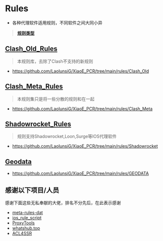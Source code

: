 # Rules
- 各种代理软件适用规则，不同软件之间大同小异
> [**规则类型**](https://raw.githubusercontent.com/LaolunsiG/XiaoE_PCR/main/rules/%E8%A7%84%E5%88%99%E7%B1%BB%E5%9E%8B.md)

## [Clash_Old_Rules](https://github.com/LaolunsiG/XiaoE_PCR/tree/main/rules/Clash_Old)
> 本规则库，去除了Clash不支持的新规则
- https://github.com/LaolunsiG/XiaoE_PCR/tree/main/rules/Clash_Old
## [Clash_Meta_Rules](https://github.com/LaolunsiG/XiaoE_PCR/tree/main/rules/Clash_Meta)
> 本规则集只是将一些分散的规则和在一起
- https://github.com/LaolunsiG/XiaoE_PCR/tree/main/rules/Clash_Meta
## [Shadowrocket_Rules](https://github.com/LaolunsiG/XiaoE_PCR/tree/main/rules/Shadowrocket)
> 规则支持Shadowrocket,Loon,Surge等IOS代理软件
- https://github.com/LaolunsiG/XiaoE_PCR/tree/main/rules/Shadowrocket
## [Geodata](https://github.com/LaolunsiG/XiaoE_PCR/tree/main/rules/GEODATA)
- https://github.com/LaolunsiG/XiaoE_PCR/tree/main/rules/GEODATA

## 感谢以下项目/人员
感谢下面这些无私奉献的大佬，排名不分先后，在此表示感谢
- [meta-rules-dat](https://github.com/MetaCubeX/meta-rules-dat)
- [ios_rule_script](https://github.com/blackmatrix7/ios_rule_script/)
- [ProxyTools](https://github.com/mphin/ProxyTools)
- [whatshub.top](https://whatshub.top/)
- [ACL4SSR](https://github.com/ACL4SSR/ACL4SSR)


